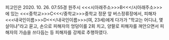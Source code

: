 피고인은 2020. 10. 26. 07:55경 원주시 <<<시아래주소>>>B<<</시아래주소>>>에 있는 <<<중학교>>>C<<</중학교>>>중학교 정문 앞 버스정류장에서, 피해자 <<<내국인이름>>>D<<</내국인이름>>>(여, 23세)에게 다가가 "학교는 어디냐, 몇 살이냐"라고 묻고, 손으로 피해자의 엉덩이를 2회 치고, 양팔로 피해자를 껴안으면서 피해자의 가슴을 쓰다듬는 등 피해자를 강제로 추행하였다.
